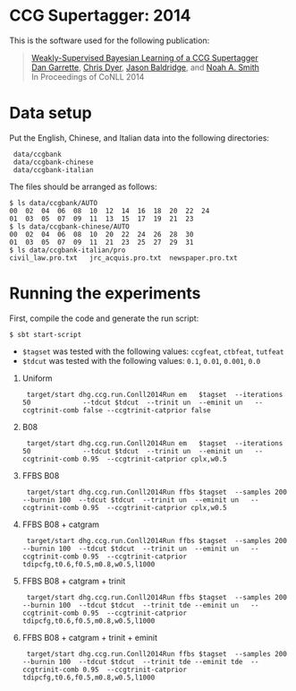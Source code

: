 [Dan Garrette]: http://cs.utexas.edu/~dhg
[Chris Dyer]: http://www.cs.cmu.edu/~cdyer/
[Jason Baldridge]: http://www.jasonbaldridge.com
[Noah A. Smith]: http://www.cs.cmu.edu/~nasmith/

# CCG Supertagger: 2014

This is the software used for the following publication:

> [Weakly-Supervised Bayesian Learning of a CCG Supertagger](http://www.cs.utexas.edu/~dhg/papers/garrette_dyer_baldridge_smith_conll2014.pdf)    
> [Dan Garrette], [Chris Dyer], [Jason Baldridge], and [Noah A. Smith]  
> In Proceedings of CoNLL 2014  


# Data setup

Put the English, Chinese, and Italian data into the following directories:

     data/ccgbank
     data/ccgbank-chinese
     data/ccgbank-italian
     
The files should be arranged as follows:

	$ ls data/ccgbank/AUTO
	00	02	04	06	08	10	12	14	16	18	20	22	24
	01	03	05	07	09	11	13	15	17	19	21	23
	$ ls data/ccgbank-chinese/AUTO
	00	02	04	06	08	10	20	22	24	26	28	30
	01	03	05	07	09	11	21	23	25	27	29	31
	$ ls data/ccgbank-italian/pro
	civil_law.pro.txt	jrc_acquis.pro.txt	newspaper.pro.txt    


# Running the experiments

First, compile the code and generate the run script:

    $ sbt start-script

* `$tagset` was tested with the following values: `ccgfeat`, `ctbfeat`, `tutfeat`
* `$tdcut`  was tested with the following values: `0.1`, `0.01`, `0.001`, `0.0`

1. Uniform                        

		target/start dhg.ccg.run.Conll2014Run em   $tagset  --iterations 50             --tdcut $tdcut  --trinit un  --eminit un   --ccgtrinit-comb false --ccgtrinit-catprior false

2. B08                            

		target/start dhg.ccg.run.Conll2014Run em   $tagset  --iterations 50             --tdcut $tdcut  --trinit un  --eminit un   --ccgtrinit-comb 0.95  --ccgtrinit-catprior cplx,w0.5

3. FFBS B08                       

		target/start dhg.ccg.run.Conll2014Run ffbs $tagset  --samples 200 --burnin 100  --tdcut $tdcut  --trinit un  --eminit un   --ccgtrinit-comb 0.95  --ccgtrinit-catprior cplx,w0.5

4. FFBS B08 + catgram                

		target/start dhg.ccg.run.Conll2014Run ffbs $tagset  --samples 200 --burnin 100  --tdcut $tdcut  --trinit un  --eminit un   --ccgtrinit-comb 0.95  --ccgtrinit-catprior tdipcfg,t0.6,f0.5,m0.8,w0.5,l1000

5. FFBS B08 + catgram + trinit          

		target/start dhg.ccg.run.Conll2014Run ffbs $tagset  --samples 200 --burnin 100  --tdcut $tdcut  --trinit tde --eminit un   --ccgtrinit-comb 0.95  --ccgtrinit-catprior tdipcfg,t0.6,f0.5,m0.8,w0.5,l1000

6. FFBS B08 + catgram + trinit + eminit 

		target/start dhg.ccg.run.Conll2014Run ffbs $tagset  --samples 200 --burnin 100  --tdcut $tdcut  --trinit tde --eminit tde  --ccgtrinit-comb 0.95  --ccgtrinit-catprior tdipcfg,t0.6,f0.5,m0.8,w0.5,l1000

